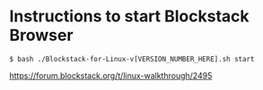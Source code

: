 # Instructions to start Blockstack Browser

`$ bash ./Blockstack-for-Linux-v[VERSION_NUMBER_HERE].sh start`

https://forum.blockstack.org/t/linux-walkthrough/2495
